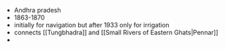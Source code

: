 - Andhra pradesh
- 1863-1870
- initially for navigation but after 1933 only for irrigation
- connects [[Tungbhadra]] and [[Small Rivers of Eastern Ghats|Pennar]]
- 